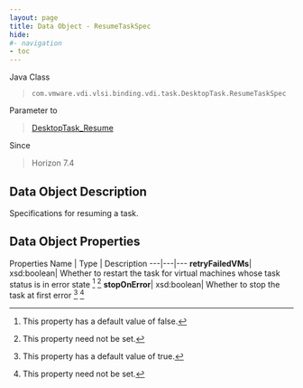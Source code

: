```yaml
---
layout: page
title: Data Object - ResumeTaskSpec
hide:
#- navigation
- toc
---
```






Java Class
> `com.vmware.vdi.vlsi.binding.vdi.task.DesktopTask.ResumeTaskSpec`

Parameter to
> [DesktopTask_Resume](vdi.task.DesktopTask.md#resume)

Since
> Horizon 7.4


## Data Object Description

Specifications for resuming a task.

## Data Object Properties
Properties
Name |  Type |  Description
---|---|---
**retryFailedVMs**|  xsd:boolean|  Whether to restart the task for virtual machines whose task status is in error state [^5] [^1]
**stopOnError**|  xsd:boolean|  Whether to stop the task at first error [^6] [^1]
 


 


[^1]: This property need not be set.
[^5]: This property has a default value of false.
[^6]: This property has a default value of true.